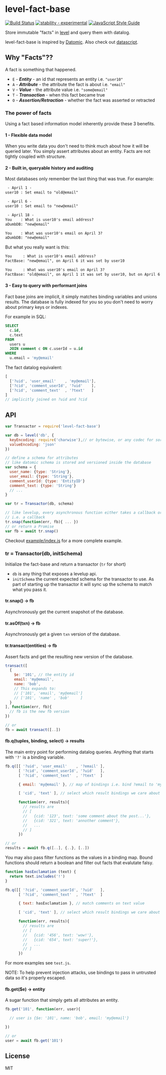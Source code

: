 # level-fact-base

[![Build Status](https://travis-ci.org/smallhelm/level-fact-base.svg?branch=master)](https://travis-ci.org/smallhelm/level-fact-base)
[![stability - experimental](https://img.shields.io/badge/stability-experimental-orange.svg)](https://nodejs.org/api/documentation.html#documentation_stability_index)
[![JavaScript Style Guide](https://img.shields.io/badge/code_style-standard-brightgreen.svg)](https://standardjs.com)

Store immutable "facts" in [level](https://github.com/Level/level) and query them with datalog.

level-fact-base is inspired by [Datomic](http://www.datomic.com/). Also check out [datascript](https://github.com/tonsky/datascript).

## Why "Facts"??

A fact is something that happened.

 * `E` - ***Entity*** - an id that represents an entity i.e. `"user10"`
 * `A` - ***Attribute*** - the attribute the fact is about i.e. `"email"`
 * `V` - ***Value*** - the attribute value i.e. `"some@email"`
 * `T` - ***Transaction*** - when this fact became true
 * `O` - ***Assertion/Retraction*** - whether the fact was asserted or retracted

### The power of facts
Using a fact based information model inherently provide these 3 benefits.

#### 1 - Flexible data model

When you write data you don't need to think much about how it will be queried later. You simply assert attributes about an entity. Facts are not tightly coupled with structure.

#### 2 - Built in, queryable history and auditing
Most databases only remember the last thing that was true. For example:

```txt
 - April 1 -
user10 : Set email to "old@email"

 - April 6 -
user10 : Set email to "new@email"

 - April 18 -
You    : What is user10's email address?
aDumbDB: "new@email"

You    : What was user10's email on April 3?
aDumbDB: "new@email"
```

But what you really want is this:

```txt
You     : What is user10's email address?
FactBase: "new@email", on April 6 it was set by user10

You     : What was user10's email on April 3?
FactBase: "old@email", on April 1 it was set by user10, but on April 6 it was changed to "new@email" by user10
```

#### 3 - Easy to query with performant joins

Fact base joins are implicit, it simply matches binding variables and unions results. The database is fully indexed for you so you don't need to worry about primary keys or indexes.

For example in SQL:
```sql
SELECT
  c.id,
  c.text
FROM
  users u
  JOIN comment c ON c.userId = u.id
WHERE
  u.email = 'my@email'
```

The fact datalog equivalent:

```js
[
  ['?uid', 'user_email'    , 'my@email'],
  ['?cid', 'comment_userId', '?uid'    ],
  ['?cid', 'comment_text'  , '?text'   ]
]
// implicitly joined on ?uid and ?cid

```


## API

```js
var Transactor = require('level-fact-base')

var db = level('db', {
  keyEncoding: require('charwise'),// or bytewise, or any codec for sorted arrays of flat json values
  valueEncoding: 'json'
})

// define a schema for attributes
// like datomic schema is stored and versioned inside the database
var schema = {
  user_name: {type: 'String'},
  user_email: {type: 'String'},
  comment_userId: {type: 'EntityID'}
  comment_text: {type: 'String'}
  // ...
}

var tr = Transactor(db, schema)

// like levelup, every asynchronous function either takes a callback or returns a promise
// i.e. a callback
tr.snap(function(err, fb){ ... })
// or return a Promise
var fb = await tr.snap()
```

Checkout [example/index.js](https://github.com/smallhelm/level-fact-base/blob/master/example/index.js) for a more complete example.

### tr = Transactor(db, initSchema)

Initialize the fact-base and return a transactor (`tr` for short)

 * `db` is any thing that exposes a levelup api.
 * `initSchema` the current expected schema for the transactor to use. As part of starting up the transactor it will sync up the schema to match what you pass it.

#### tr.snap() -> fb

Asynchronously get the current snapshot of the database.

#### tr.asOf(txn) -> fb

Asynchronously get a given `txn` version of the database.

#### tr.transact(entities) -> fb

Assert facts and get the resulting new version of the database.

```js
transact([
  {
    $e: '101', // the entity id
    email: 'my@email',
    name: 'bob',
    // This expands to:
    // ['101', 'email', 'my@email']
    // ['101', 'name' , 'bob'     ]
  }
], function(err, fb){
  // fb is the new fb version
})

// or
fb = await transact([..])
```

#### fb.q(tuples, binding, select) -> results

The main entry point for performing datalog queries. Anything that starts with `'?'` is a binding variable.

```js
fb.q([[ '?uid', 'user_email'    , '?email' ],
      [ '?cid', 'comment_userId', '?uid'   ],
      [ '?cid', 'comment_text'  , '?text'  ]

      { email: 'my@email' }, // map of bindings i.e. bind ?email to 'my@email'

      [ 'cid', 'text' ], // select which result bindings we care about

      function(err, results){
        // results are
        // [
        //   {cid: '123', text: 'some comment about the post...'},
        //   {cid: '321', text: 'annother comment'},
        //   ...
        // ]
      })

// or
results = await fb.q([..], {..}, [..])
```


You may also pass filter functions as the values in a binding map. Bound functions should return a boolean and filter out facts that evalutate falsy. 


```js
function hasExclamation (text) {
  return text.includes('!')
}

fb.q([[ '?cid', 'comment_userId', '?uid'   ],
      [ '?cid', 'comment_text'  , '?text'  ]

      { text: hasExclamation }, // match comments on text value

      [ 'cid', 'text' ], // select which result bindings we care about

      function(err, results){
        // results are
        // [
        //   {cid: '456', text: 'wow!'},
        //   {cid: '654', text: 'super!'},
        //   ...
        // ]
      })
```

For more examples see `test.js`.


NOTE: To help prevent injection attacks, use bindings to pass in untrusted data so it's properly escaped.


#### fb.get($e) -> entity
A sugar function that simply gets all attributes an entity.

```js
fb.get('101', function(err, user){

  // user is {$e: '101', name: 'bob', email: 'my@email'}

})

// or
user = await fb.get('101')
```

## License
MIT
